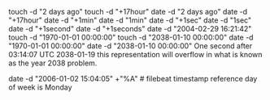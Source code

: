 
touch -d "2 days ago"
touch -d "+17hour"
date -d "2 days ago"
date -d "+17hour"
date -d "+1min"
date -d "1min"
date -d "+1sec"
date -d "1sec"
date -d "+1second"
date -d "+1seconds"
date -d "2004-02-29 16:21:42"
touch -d "1970-01-01 00:00:00"
touch -d "2038-01-10 00:00:00"
date -d "1970-01-01 00:00:00"
date -d "2038-01-10 00:00:00"
One second after 03:14:07 UTC 2038-01-19 this representation will overflow in what is known as the year 2038 problem.

date -d "2006-01-02 15:04:05" +"%A" # filebeat timestamp reference day of week is Monday

